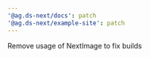 ```yaml
---
'@ag.ds-next/docs': patch
'@ag.ds-next/example-site': patch
---
```


Remove usage of NextImage to fix builds
